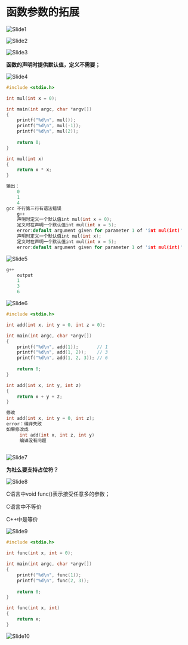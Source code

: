 # 函数参数的拓展

![Slide1](7.函数参数的扩展.assets/Slide1-1631243910427.PNG)



![Slide2](7.函数参数的扩展.assets/Slide2.PNG)

![Slide3](7.函数参数的扩展.assets/Slide3.PNG)

**函数的声明时提供默认值，定义不需要；**

![Slide4](7.函数参数的扩展.assets/Slide4.PNG)

```cpp
#include <stdio.h>

int mul(int x = 0);

int main(int argc, char *argv[])
{
    printf("%d\n", mul());
    printf("%d\n", mul(-1));
    printf("%d\n", mul(2));
    
    return 0;
}

int mul(int x)
{
    return x * x;
}

输出：
    0
    1
    4
gcc 不行第三行有语法错误
    g++
    声明时定义一个默认值int mul(int x = 0);
    定义时在声明一个默认值int mul(int x = 5);
    error:default argument given for parameter 1 of 'int mul(int)'
    声明时定义一个默认值int mul(int x);
    定义时在声明一个默认值int mul(int x = 5);
    error:default argument given for parameter 1 of 'int mul(int)'
```

![Slide5](7.函数参数的扩展.assets/Slide5.PNG)

```cpp
g++
  	output
  	1
  	3
  	6
```

![Slide6](7.函数参数的扩展.assets/Slide6.PNG)

```cpp
#include <stdio.h>

int add(int x, int y = 0, int z = 0);

int main(int argc, char *argv[])
{
    printf("%d\n", add(1));       // 1
    printf("%d\n", add(1, 2));    // 3
    printf("%d\n", add(1, 2, 3)); // 6
    
    return 0;
}

int add(int x, int y, int z)
{
    return x + y + z;
}

修改
int add(int x, int y = 0, int z);
error：编译失败
如果修改成
     int add(int x, int z, int y)
     编译没有问题
    

```

![Slide7](7.函数参数的扩展.assets/Slide7.PNG)

**为社么要支持占位符？**

![Slide8](7.函数参数的扩展.assets/Slide8.PNG)

C语言中void func()表示接受任意多的参数；

C语言中不等价

C++中是等价

![Slide9](7.函数参数的扩展.assets/Slide9.PNG)

```cpp
#include <stdio.h>

int func(int x, int = 0);

int main(int argc, char *argv[])
{
    printf("%d\n", func(1));
    printf("%d\n", func(2, 3));
    
    return 0;
}

int func(int x, int)
{
    return x;
}
```

![Slide10](7.函数参数的扩展.assets/Slide10.PNG)